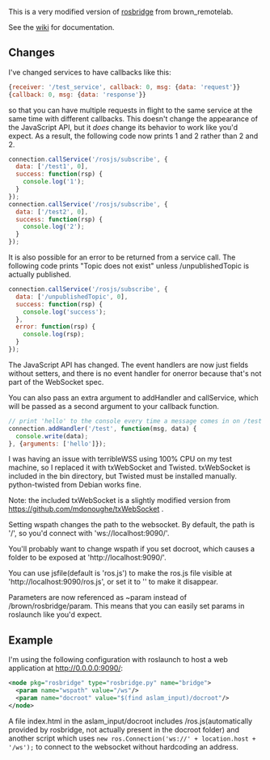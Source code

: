 This is a very modified version of
[rosbridge](http://www.ros.org/wiki/rosbridge) from brown_remotelab.

See the [wiki](https://github.com/mdonoughe/rosbridge/wiki) for documentation.

## Changes

I've changed services to have callbacks like this:

```javascript
{receiver: '/test_service', callback: 0, msg: {data: 'request'}}
{callback: 0, msg: {data: 'response'}}
```

so that you can have multiple requests in flight to the same service at the
same time with different callbacks. This doesn't change the appearance of the
JavaScript API, but it *does* change its behavior to work like you'd expect.
As a result, the following code now prints 1 and 2 rather than 2 and 2.

```javascript
connection.callService('/rosjs/subscribe', {
  data: ['/test1', 0],
  success: function(rsp) {
    console.log('1');
  }
});
connection.callService('/rosjs/subscribe', {
  data: ['/test2', 0],
  success: function(rsp) {
    console.log('2');
  }
});
```

It is also possible for an error to be returned from a service call. The
following code prints "Topic does not exist" unless /unpublishedTopic is
actually published.

```javascript
connection.callService('/rosjs/subscribe', {
  data: ['/unpublishedTopic', 0],
  success: function(rsp) {
    console.log('success');
  },
  error: function(rsp) {
    console.log(rsp);
  }
});
```

The JavaScript API has changed. The event handlers are now just fields without
setters, and there is no event handler for onerror because that's not part of
the WebSocket spec.

You can also pass an extra argument to addHandler and callService, which will
be passed as a second argument to your callback function.

```javascript
// print 'hello' to the console every time a message comes in on /test
connection.addHandler('/test', function(msg, data) {
  console.write(data);
}, {arguments: ['hello']});
```

I was having an issue with terribleWSS using 100% CPU on my test machine, so I
replaced it with txWebSocket and Twisted. txWebSocket is included in the bin
directory, but Twisted must be installed manually. python-twisted from Debian
works fine.

Note: the included txWebSocket is a slightly modified version from
https://github.com/mdonoughe/txWebSocket .

Setting wspath changes the path to the websocket. By default, the path is '/',
so you'd connect with 'ws://localhost:9090/'.

You'll probably want to change wspath if you set docroot, which causes a
folder to be exposed at 'http://localhost:9090/'.

You can use jsfile(default is 'ros.js') to make the ros.js file visible at
'http://localhost:9090/ros.js', or set it to '' to make it disappear.

Parameters are now referenced as ~param instead of /brown/rosbridge/param.
This means that you can easily set params in roslaunch like you'd expect.

## Example

I'm using the following configuration with roslaunch to host a web application
at http://0.0.0.0:9090/:

```xml
<node pkg="rosbridge" type="rosbridge.py" name="bridge">
  <param name="wspath" value="/ws"/>
  <param name="docroot" value="$(find aslam_input)/docroot"/>
</node>
```

A file index.html in the aslam_input/docroot includes /ros.js(automatically
provided by rosbridge, not actually present in the docroot folder) and another
script which uses `new ros.Connection('ws://' + location.host + '/ws');` to
connect to the websocket without hardcoding an address.

